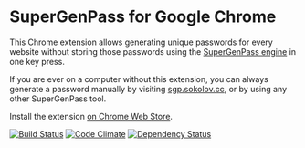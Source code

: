 # SuperGenPass for Google Chrome

This Chrome extension allows generating unique passwords for every website
without storing those passwords using the [SuperGenPass engine](http://supergenpass.com/)
in one key press.

If you are ever on a computer without this extension, you can always generate
a password manually by visiting [sgp.sokolov.cc](http://sgp.sokolov.cc/),
or by using any other SuperGenPass tool.

Install the extension [on Chrome Web Store](https://chrome.google.com/webstore/detail/supergenpass-for-google-c/bmmmhbgdbpnbfefmacdlbpfgegcibkjo).


[![Build Status](https://travis-ci.org/denis-sokolov/chrome-supergenpass.svg?branch=master)](https://travis-ci.org/denis-sokolov/chrome-supergenpass)
[![Code Climate](http://img.shields.io/codeclimate/github/denis-sokolov/chrome-supergenpass.svg)](https://codeclimate.com/github/denis-sokolov/chrome-supergenpass)
[![Dependency Status](https://gemnasium.com/denis-sokolov/chrome-supergenpass.svg)](https://gemnasium.com/denis-sokolov/chrome-supergenpass)

